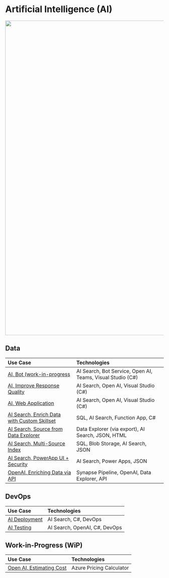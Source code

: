 # Artificial Intelligence (AI)

<img src="https://github.com/richchapler/AzureSolutions/assets/44923999/11c755cf-b3eb-4384-9876-8eadbf743b52" width="1000" />

## Data

Use Case | Technologies
:----- | :-----
[AI, Bot (work-in-progress](AI_Bot.md) | AI Search, Bot Service, Open AI, Teams, Visual Studio (C#)
[AI, Improve Response Quality](AI_ImproveResponseQuality.md) | AI Search, Open AI, Visual Studio (C#)
[AI, Web Application](AI_Interface.md) | AI Search, Open AI, Visual Studio (C#)
[AI Search, Enrich Data with Custom Skillset](AISearch_CustomSkillset.md) | SQL, AI Search, Function App, C#
[AI Search, Source from Data Explorer](AISearch_fromDataExplorer.md) | Data Explorer (via export), AI Search, JSON, HTML
[AI Search, Multi-Source Index](AISearch_MultiSourceIndex.md) | SQL, Blob Storage, AI Search, JSON
[AI Search, PowerApp UI + Security](AISearch_PowerApp+Security.md) | AI Search, Power Apps, JSON
[OpenAI, Enriching Data via API](Data_Enrichment_OpenAI.md) | Synapse Pipeline, OpenAI, Data Explorer, API

## DevOps

Use Case | Technologies
:----- | :-----
[AI Deployment](DevOps_AIDeployment.md) | AI Search, C#, DevOps<br>
[AI Testing](DevOps_AITesting.md) | AI Search, OpenAI, C#, DevOps<br>

## Work-in-Progress (WiP)

Use Case | Technologies
:----- | :-----
[Open AI, Estimating Cost](wip/OpenAI_EstimatingCost.md) | Azure Pricing Calculator
